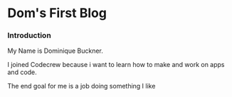 # Dom's First Blog

### Introduction

My Name is Dominique Buckner.

I joined Codecrew because i want to learn how to make and work on apps and code.

The end goal for me is a job doing something I like
